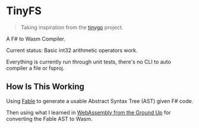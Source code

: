 # TinyFS

> Taking inspiration from the [tinygo](https://tinygo.org/) project.

A F# to Wasm Compiler.

Current status: Basic int32 arithmetic operators work. 

Everything is currently run through unit tests, there's no CLI to auto compiler a file or fsproj.

## How Is This Working

Using [Fable](https://github.com/fable-compiler/Fable) to generate a usable Abstract Syntax Tree (AST) given F# code.

Then using what I learned in [WebAssembly from the Ground Up](https://wasmgroundup.com/) for converting the Fable AST to Wasm.

